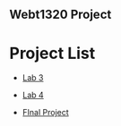 ## Webt1320 Project

<h1>Project List</h1>
<ul>
  <li><a href="lecture3/index.html" target="_blank">Lab 3</a></li>
</ul>

<ul>
  <li><a href="lecture4/Index.html" target="_blank">Lab 4</a></li>
</ul>

<ul>
  <li><a href="Final Project/Index.html" target="_blank">FInal Project</a></li>
</ul>

